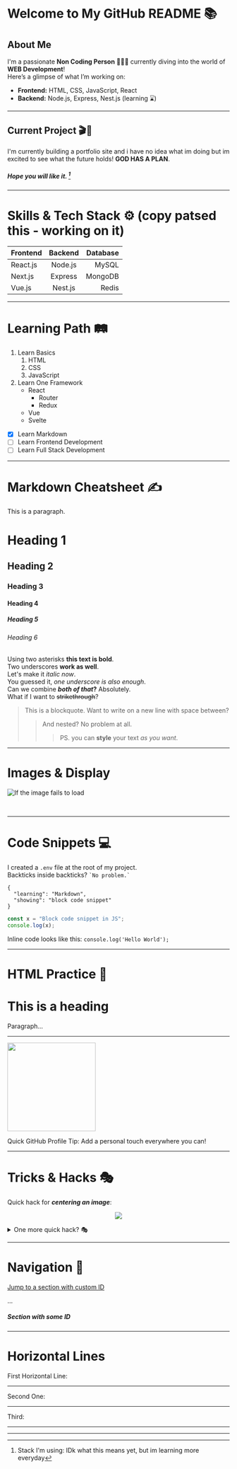 # Welcome to My GitHub README 📚

## About Me
I'm a passionate **Non Coding Person** 👨🏼‍🎨 currently diving into the world of **WEB Development**!  
Here’s a glimpse of what I’m working on:

- **Frontend:** HTML, CSS, JavaScript, React
- **Backend:** Node.js, Express, Nest.js (learning ⌛️)

---

## Current Project 🎬🎵
I'm currently building a portfolio site and i have no idea what im doing but im excited to see what the future holds!  **GOD HAS A PLAN**.  
##### Hope you will like it. [^1]

[^1]: Stack I'm using: IDk what this means yet, but im learning more everyday 

---

# Skills & Tech Stack ⚙️ (copy patsed this - working on it)

| Frontend                  | Backend          | Database         |
| :------------------------- | :--------------: | ----------------: |
| React.js                   | Node.js          | MySQL             |
| Next.js                    | Express          | MongoDB           |
| Vue.js                     | Nest.js          | Redis             |

---

# Learning Path 🛤️

1. Learn Basics
   1. HTML
   2. CSS
   3. JavaScript
2. Learn One Framework
   - React
     - Router
     - Redux
   - Vue
   - Svelte

- [x] Learn Markdown
- [ ] Learn Frontend Development
- [ ] Learn Full Stack Development

---

# Markdown Cheatsheet ✍️

This is a paragraph.

# Heading 1  
## Heading 2  
### Heading 3  
#### Heading 4  
##### Heading 5  
###### Heading 6  

Using two asterisks **this text is bold**.  
Two underscores __work as well__.  
Let's make it *italic now*.  
You guessed it, _one underscore is also enough_.  
Can we combine **_both of that_?** Absolutely.  
What if I want to ~~strikethrough~~?

> This is a blockquote.
> Want to write on a new line with space between?
>
> > And nested? No problem at all.
> >
> > > PS. you can **style** your text _as you want_.

---

# Images & Display

![If the image fails to load](auto-generated-path-to-file-when-you-upload-image "Hover Text Example")  

<br />

---

# Code Snippets 💻

I created a `.env` file at the root of my project.  
Backticks inside backticks? `` `No problem.` ``

```
{
  "learning": "Markdown",
  "showing": "block code snippet"
}
```

```js
const x = "Block code snippet in JS";
console.log(x);
```

Inline code looks like this: `console.log('Hello World');`

---

# HTML Practice 🧪

<h1>This is a heading</h1>
<p>Paragraph...</p>

<hr />

<img src="auto-generated-path-to-file-when-you-upload-image" width="200">

<p>Quick GitHub Profile Tip: Add a personal touch everywhere you can!</p>

---

# Tricks & Hacks 🎭

<p>Quick hack for <strong><em>centering an image</em></strong>:</p>

<p align="center">
  <img src="auto-generated-path-to-file-when-you-upload-image" />
</p>

<details>
  <summary>One more quick hack? 🎭</summary>

  → Easy  
  → And simple
</details>

---

# Navigation 📌

[Jump to a section with custom ID](#some-id)

...

<a name="some-id" />

##### Section with some ID

---

# Horizontal Lines

First Horizontal Line:

***

Second One:

-----

Third:

_________

---

